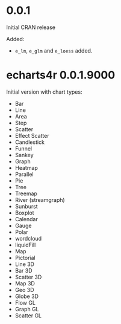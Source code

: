 # 0.0.1

Initial CRAN release

Added:

* `e_lm`, `e_glm` and `e_loess` added.

# echarts4r 0.0.1.9000

Initial version with chart types:

* Bar
* Line
* Area
* Step
* Scatter
* Effect Scatter
* Candlestick
* Funnel
* Sankey
* Graph
* Heatmap
* Parallel
* Pie
* Tree
* Treemap
* River (streamgraph)
* Sunburst
* Boxplot
* Calendar
* Gauge
* Polar 
* wordcloud 
* liquidFill 
* Map
* Pictorial
* Line 3D
* Bar 3D
* Scatter 3D
* Map 3D
* Geo 3D
* Globe 3D
* Flow GL
* Graph GL
* Scatter GL

